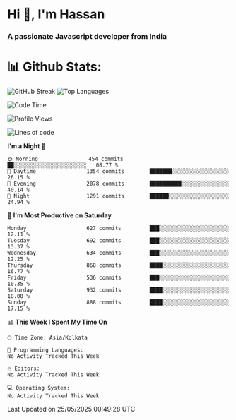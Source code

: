 # Hi 👋, I'm Hassan
### A passionate Javascript developer from India


# 📊 Github Stats:
![GitHub Streak](https://github-readme-streak-stats.herokuapp.com/?user=codeblooded47&theme=dracula&hide_border=false)
![Top Languages](https://github-readme-stats.vercel.app/api/top-langs/?username=codeblooded47&layout=compact&theme=dracula)



<!--START_SECTION:waka-->
![Code Time](http://img.shields.io/badge/Code%20Time-883%20hrs%201%20min-blue)

![Profile Views](http://img.shields.io/badge/Profile%20Views-0-blue)

![Lines of code](https://img.shields.io/badge/From%20Hello%20World%20I%27ve%20Written-23.9%20million%20lines%20of%20code-blue)

**I'm a Night 🦉** 

```text
🌞 Morning                454 commits         ██░░░░░░░░░░░░░░░░░░░░░░░   08.77 % 
🌆 Daytime                1354 commits        ███████░░░░░░░░░░░░░░░░░░   26.15 % 
🌃 Evening                2078 commits        ██████████░░░░░░░░░░░░░░░   40.14 % 
🌙 Night                  1291 commits        ██████░░░░░░░░░░░░░░░░░░░   24.94 % 
```
📅 **I'm Most Productive on Saturday** 

```text
Monday                   627 commits         ███░░░░░░░░░░░░░░░░░░░░░░   12.11 % 
Tuesday                  692 commits         ███░░░░░░░░░░░░░░░░░░░░░░   13.37 % 
Wednesday                634 commits         ███░░░░░░░░░░░░░░░░░░░░░░   12.25 % 
Thursday                 868 commits         ████░░░░░░░░░░░░░░░░░░░░░   16.77 % 
Friday                   536 commits         ███░░░░░░░░░░░░░░░░░░░░░░   10.35 % 
Saturday                 932 commits         ████░░░░░░░░░░░░░░░░░░░░░   18.00 % 
Sunday                   888 commits         ████░░░░░░░░░░░░░░░░░░░░░   17.15 % 
```


📊 **This Week I Spent My Time On** 

```text
🕑︎ Time Zone: Asia/Kolkata

💬 Programming Languages: 
No Activity Tracked This Week

🔥 Editors: 
No Activity Tracked This Week

💻 Operating System: 
No Activity Tracked This Week
```


 Last Updated on 25/05/2025 00:49:28 UTC
<!--END_SECTION:waka-->

